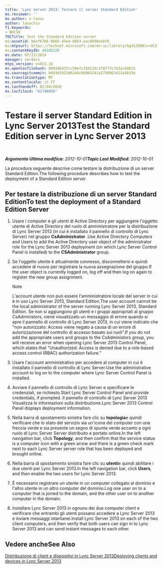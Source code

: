 ```yaml
---
title: 'Lync Server 2013: Testare il server Standard Edition'
ms.reviewer: ''
ms.author: v-lanac
author: lanachin
f1.keywords:
- NOCSH
TOCTitle: Test the Standard Edition server
ms:assetid: b6ef67bb-9665-43e4-b8b3-eac8898eebf6
ms:mtpsurl: https://technet.microsoft.com/en-us/library/Gg412890(v=OCS.15)
ms:contentKeyID: 48185220
ms.date: 07/23/2014
manager: serdars
mtps_version: v=OCS.15
ms.openlocfilehash: 00918643fcc59efc33d12dc3f8f77c7d3ac69815
ms.sourcegitcommit: b693d5923d6240cbb865241a5750963423a4b33e
ms.translationtype: MT
ms.contentlocale: it-IT
ms.lasthandoff: 02/04/2020
ms.locfileid: "41746056"
---
```

<div data-xmlns="http://www.w3.org/1999/xhtml">

<div class="topic" data-xmlns="http://www.w3.org/1999/xhtml" data-msxsl="urn:schemas-microsoft-com:xslt" data-cs="http://msdn.microsoft.com/en-us/">

<div data-asp="http://msdn2.microsoft.com/asp">

# <a name="test-the-standard-edition-server-in-lync-server-2013"></a><span data-ttu-id="d66bb-102">Testare il server Standard Edition in Lync Server 2013</span><span class="sxs-lookup"><span data-stu-id="d66bb-102">Test the Standard Edition server in Lync Server 2013</span></span>

</div>

<div id="mainSection">

<div id="mainBody">

<span> </span>

<span data-ttu-id="d66bb-103">_**Argomento Ultima modifica:** 2012-10-01_</span><span class="sxs-lookup"><span data-stu-id="d66bb-103">_**Topic Last Modified:** 2012-10-01_</span></span>

<span data-ttu-id="d66bb-104">La procedura seguente descrive come testare la distribuzione di un server Standard Edition.</span><span class="sxs-lookup"><span data-stu-id="d66bb-104">The following procedure describes how to test the deployment of a Standard Edition server.</span></span>

<div>

## <a name="to-test-the-deployment-of-a-standard-edition-server"></a><span data-ttu-id="d66bb-105">Per testare la distribuzione di un server Standard Edition</span><span class="sxs-lookup"><span data-stu-id="d66bb-105">To test the deployment of a Standard Edition Server</span></span>

1.  <span data-ttu-id="d66bb-106">Usare i computer e gli utenti di Active Directory per aggiungere l'oggetto utente di Active Directory del ruolo di amministratore per la distribuzione di Lync Server 2013 (in cui è installato il pannello di controllo di Lync Server) nel gruppo **CsAdministrator** .</span><span class="sxs-lookup"><span data-stu-id="d66bb-106">Use Active Directory Computers and Users to add the Active Directory user object of the administrator role for the Lync Server 2013 deployment (on which Lync Server Control Panel is installed) to the **CSAdministrator** group.</span></span>

2.  <span data-ttu-id="d66bb-107">Se l'oggetto utente è attualmente connesso, disconnettersi e quindi accedere di nuovo per registrare la nuova assegnazione del gruppo.</span><span class="sxs-lookup"><span data-stu-id="d66bb-107">If the user object is currently logged on, log off and then log on again to register the new group assignment.</span></span>
    
    <div>
    

    > [!NOTE]  
    > <span data-ttu-id="d66bb-108">L'account utente non può essere l'amministratore locale del server in cui è in uso Lync Server 2013, Standard Edition.</span><span class="sxs-lookup"><span data-stu-id="d66bb-108">The user account cannot be the local administrator of the server running Lync Server 2013, Standard Edition.</span></span> <span data-ttu-id="d66bb-109">Se non si aggiungono gli utenti e i gruppi appropriati al gruppo CsAdministors, viene visualizzato un messaggio di errore quando si apre il pannello di controllo di Lync Server 2013, in cui viene indicato che "non autorizzato: Access viene negato a causa di un errore di autorizzazione del controllo di accesso basato sui ruoli".</span><span class="sxs-lookup"><span data-stu-id="d66bb-109">If you do not add the appropriate users and groups to the CsAdministors group, you will receive an error when opening Lync Server 2013 Control Panel, which states that “Unauthorized: Access is denied due to a role-based access control (RBAC) authorization failure.”</span></span>

    
    </div>

3.  <span data-ttu-id="d66bb-110">Usare l'account amministrativo per accedere al computer in cui è installato il pannello di controllo di Lync Server.</span><span class="sxs-lookup"><span data-stu-id="d66bb-110">Use the administrative account to log on to the computer where Lync Server Control Panel is installed.</span></span>

4.  <span data-ttu-id="d66bb-111">Avviare il pannello di controllo di Lync Server e specificare le credenziali, se richiesto.</span><span class="sxs-lookup"><span data-stu-id="d66bb-111">Start Lync Server Control Panel and provide credentials, if prompted.</span></span> <span data-ttu-id="d66bb-112">Il pannello di controllo di Lync Server 2013 Visualizza le informazioni sulla distribuzione.</span><span class="sxs-lookup"><span data-stu-id="d66bb-112">Lync Server 2013 Control Panel displays deployment information.</span></span>

5.  <span data-ttu-id="d66bb-113">Nella barra di spostamento sinistra fare clic su **topologia**e quindi verificare che lo stato del servizio sia un'icona del computer con una freccia verde e sia presente un segno di spunta verde accanto a ogni ruolo di Lync Server Server distribuito e portato online.</span><span class="sxs-lookup"><span data-stu-id="d66bb-113">In the left navigation bar, click **Topology**, and then confirm that the service status is a computer icon with a green arrow and there is a green check mark next to each Lync Server server role that has been deployed and brought online.</span></span>

6.  <span data-ttu-id="d66bb-114">Nella barra di spostamento sinistra fare clic su **utenti**e quindi abilitare i due utenti per Lync Server 2013.</span><span class="sxs-lookup"><span data-stu-id="d66bb-114">In the left navigation bar, click **Users**, and then enable the two users for Lync Server 2013.</span></span>

7.  <span data-ttu-id="d66bb-115">È necessario registrare un utente in un computer collegato al dominio e l'altro utente in un altro computer del dominio.</span><span class="sxs-lookup"><span data-stu-id="d66bb-115">Log one user on to a computer that is joined to the domain, and the other user on to another computer in the domain.</span></span>

8.  <span data-ttu-id="d66bb-116">Installare Lync Server 2013 in ognuno dei due computer client e verificare che entrambi gli utenti possano accedere a Lync Server 2013 e inviare messaggi istantanei.</span><span class="sxs-lookup"><span data-stu-id="d66bb-116">Install Lync Server 2013 on each of the two client computers, and then verify that both users can sign in to Lync Server 2013 and can send instant messages to each other.</span></span>

</div>

<div>

## <a name="see-also"></a><span data-ttu-id="d66bb-117">Vedere anche</span><span class="sxs-lookup"><span data-stu-id="d66bb-117">See Also</span></span>


[<span data-ttu-id="d66bb-118">Distribuzione di client e dispositivi in Lync Server 2013</span><span class="sxs-lookup"><span data-stu-id="d66bb-118">Deploying clients and devices in Lync Server 2013</span></span>](lync-server-2013-deploying-clients-and-devices.md)  
  

</div>

</div>

<span> </span>

</div>

</div>

</div>

